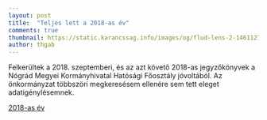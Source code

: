 ```yaml
---
layout: post
title:  "Teljes lett a 2018-as év"
comments: true
thumbnail: https://static.karancssag.info/images/og/flud-lens-2-1461127.jpg
author: thgab
---
```


Felkerültek a 2018. szeptemberi, és az azt követő 2018-as jegyzőkönyvek a
Nógrád Megyei Kormányhivatal Hatósági Főosztály jóvoltából.
Az önkormányzat többszöri megkeresésem ellenére sem tett eleget adatigénylésemnek.

[2018-as év][1]

[1]:/download/jegyzokonyvek/2018/

